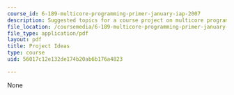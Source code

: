 ```yaml
---
course_id: 6-189-multicore-programming-primer-january-iap-2007
description: Suggested topics for a course project on multicore programming.
file_location: /coursemedia/6-189-multicore-programming-primer-january-iap-2007/56017c12e132de174b20ab6b176a4823_project_ideas.pdf
file_type: application/pdf
layout: pdf
title: Project Ideas
type: course
uid: 56017c12e132de174b20ab6b176a4823

---
```

None